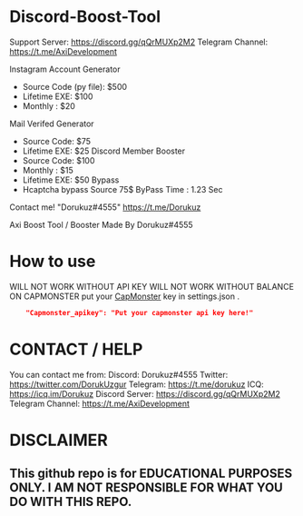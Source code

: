 
# Discord-Boost-Tool

Support Server: https://discord.gg/qQrMUXp2M2
Telegram Channel: https://t.me/AxiDevelopment

Instagram Account Generator
- Source Code (py file): $500
- Lifetime EXE: $100
- Monthly : $20

Mail Verifed Generator
- Source Code: $75
- Lifetime EXE: $25
Discord Member Booster
- Source Code: $100 
- Monthly : $15
- Lifetime EXE: $50
Bypass
- Hcaptcha bypass Source 75$
  ByPass Time : 1.23 Sec

Contact me! "Dorukuz#4555"
            https://t.me/Dorukuz

Axi Boost Tool / Booster Made By Dorukuz#4555




# How to use

WILL NOT WORK WITHOUT API KEY
WILL NOT WORK WITHOUT BALANCE ON CAPMONSTER
put your [CapMonster](https://capmonster.cloud) key in settings.json .
```json
    "Capmonster_apikey": "Put your capmonster api key here!"
```

# CONTACT / HELP

You can contact me from:
Discord: Dorukuz#4555
Twitter: https://twitter.com/DorukUzgur
Telegram: https://t.me/dorukuz
ICQ: https://icq.im/Dorukuz
Discord Server: https://discord.gg/qQrMUXp2M2
Telegram Channel: https://t.me/AxiDevelopment
# DISCLAIMER

## This github repo is for EDUCATIONAL PURPOSES ONLY. I AM NOT RESPONSIBLE FOR WHAT YOU DO WITH THIS REPO.
